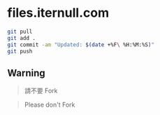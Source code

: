 # files.iternull.com

```bash
git pull
git add .
git commit -am "Updated: $(date +%F\ %H:%M:%S)"
git push
```

## Warning

> 請不要 Fork

> Please don't Fork
